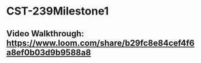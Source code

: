 # CST-239Milestone1

## Video Walkthrough: https://www.loom.com/share/b29fc8e84cef4f6a8ef0b03d9b9588a8

